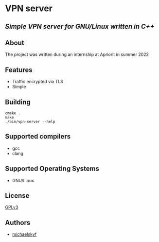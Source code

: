# VPN server
## _Simple VPN server for GNU/Linux written in C++_

## About
The project was written during an internship at Apriorit in summer 2022

## Features
- Traffic encrypted via TLS
- Simple

## Building
```
cmake .
make
./bin/vpn-server --help
```

## Supported compilers
- gcc
- clang

## Supported Operating Systems
- GNU/Linux

## License
[GPLv3](https://www.gnu.org/licenses/gpl-3.0.html)

## Authors
- [michaelskyf](https://github.com/michaelskyf)
